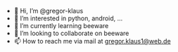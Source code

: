- 👋 Hi, I’m @gregor-klaus
- 👀 I’m interested in python, android, ...
- 🌱 I’m currently learning beeware
- 💞️ I’m looking to collaborate on beeware
- 📫 How to reach me via mail at gregor.klaus1@web.de

<!---
gregor-klaus/gregor-klaus is a ✨ special ✨ repository because its `README.md` (this file) appears on your GitHub profile.
You can click the Preview link to take a look at your changes.
--->
